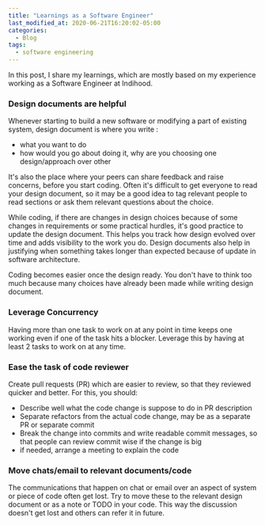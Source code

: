 ```yaml
---
title: "Learnings as a Software Engineer"
last_modified_at: 2020-06-21T16:20:02-05:00
categories:
  - Blog
tags:
  - software engineering
---
```


In this post, I share my learnings, which are mostly based on my experience working as a Software Engineer at Indihood.

### Design documents are helpful

Whenever starting to build a new software or modifying a part of existing system, design document is where you write :
* what you want to do
* how would you go about doing it, why are you choosing one design/approach over other

It's also the place where your peers can share feedback and raise concerns, before you start coding. Often it's difficult to get everyone to read your design document, so it may be a good idea to tag relevant people to read sections or ask them relevant questions about the choice.

While coding, if there are changes in design choices because of some changes in requirements or some practical hurdles, it's good practice to update the design document. This helps you track how design evolved over time and adds visibility to the work you do. Design documents also help in justifying when something takes longer than expected because of update in software architecture.

Coding becomes easier once the design ready. You don't have to think too much because many choices have already been made while writing design document. 

### Leverage Concurrency

Having more than one task to work on at any point in time keeps one working even if one of the task hits a blocker. Leverage this by having at least 2 tasks to work on at any time. 

### Ease the task of code reviewer

Create pull requests (PR) which are easier to review, so that they reviewed quicker and better. For this, you should:
* Describe well what the code change is suppose to do in PR description
* Separate refactors from the actual code change, may be as a separate PR or separate commit
* Break the change into commits and write readable commit messages, so that people can review commit wise if the change is big
* if needed, arrange a meeting to explain the code

### Move chats/email to relevant documents/code

The communications that happen on chat or email over an aspect of system or piece of code often get lost. Try to move these to the relevant design document or as a note or TODO in your code. This way the discussion doesn't get lost and others can refer it in future. 
